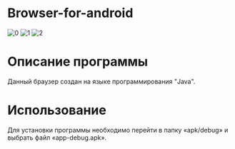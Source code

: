 # Browser-for-android
![0](https://user-images.githubusercontent.com/103204349/197387217-72b469fc-d6c0-4320-8b68-85d972a51cc5.png)
![1](https://user-images.githubusercontent.com/103204349/197387214-e1077397-8a43-4b70-8687-1c396bd11da6.png)
![2](https://user-images.githubusercontent.com/103204349/197387213-7d0af7c2-9e0b-4bdb-b051-37503d5761d6.png)
# Описание программы
Данный браузер создан на языке программирования "Java".
# Использование
Для установки программы необходимо перейти в папку «apk/debug» и выбрать файл «app-debug.apk».
